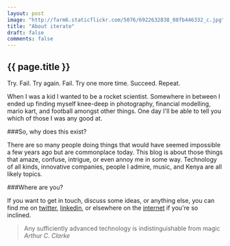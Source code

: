 ```yaml
---
layout: post
image: "http://farm6.staticflickr.com/5076/6922632838_08fb446332_c.jpg"
title: "About iterate"
draft: false
comments: false
---
```


{{ page.title }}
----
<!-- excerpt start -->

Try. Fail. Try again. Fail. Try one more time. Succeed. Repeat.

When I was a kid I wanted to be a rocket scientist. Somewhere in between I ended up finding myself knee-deep in photography, financial modelling, mario kart, and football amongst other things. One day I'll be able to tell you which of those I was any good at.
 
<!-- excerpt end -->

###So, why does this exist?

There are so many people doing things that would have seemed impossible a few years ago but are commonplace today. This blog is about those things that amaze, confuse, intrigue, or even annoy me in some way. Technology of all kinds, innovative companies, people I admire, music, and Kenya are all likely topics.

###Where are you?

If you want to get in touch, discuss some ideas, or anything else, you can find me on [twitter](http://twitter.com/shaun_g), [linkedin](http://ke.linkedin.com/in/shaungithuku), or elsewhere on the [internet](https://flavors.me/shaun_githuku) if you're so inclined.

>Any sufficiently advanced technology is indistinguishable from magic
<cite>Arthur C. Clarke</cite>
